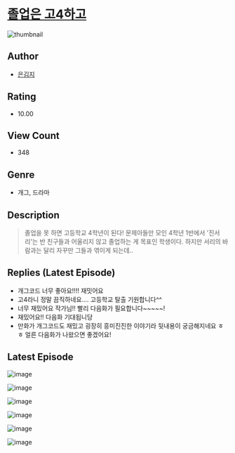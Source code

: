 # [졸업은 고4하고](https://comic.naver.com/bestChallenge/list?titleId=810095)
![thumbnail](https://image-comic.pstatic.net/user_contents_data/challenge_comic/2023/05/23/upload_3978426940900270949_480x623.jpeg)

## Author
- [은김지](https://comic.naver.com/artistTitle?id=366796)

## Rating
- 10.00

## View Count
- 348

## Genre
- 개그, 드라마

## Description
> 졸업을 못 하면 고등학교 4학년이 된다! 문제아들만 모인 4학년 1반에서 '진서리'는 반 친구들과 어울리지 않고 졸업하는 게 목표인 학생이다. 하지만 서리의 바람과는 달리 자꾸만 그들과 엮이게 되는데..

## Replies (Latest Episode)
- 개그코드 너무 좋아요!!!! 재밋어요
- 고4라니 정말 끔직하네요.... 고등학교 탈출 기원합니다^^
- 너무 재밌어요 작가님!! 빨리 다음화가 필요합니다~~~~~!
- 재밌어요!! 다음화 기대됩니당
- 만화가 개그코드도 재밌고 굉장히 흥미진진한 이야기라 뒷내용이 궁금해지네요 ㅎㅎ 얼른 다음화가 나왔으면 좋겠어요!

## Latest Episode
![image](https://image-comic.pstatic.net/user_contents_data/challenge_comic/2023/05/23/366796/upload_3487537857855578980.jpeg)

![image](https://image-comic.pstatic.net/user_contents_data/challenge_comic/2023/05/23/366796/upload_3473792875918406711.jpeg)

![image](https://image-comic.pstatic.net/user_contents_data/challenge_comic/2023/05/23/366796/upload_3906138418634372144.jpeg)

![image](https://image-comic.pstatic.net/user_contents_data/challenge_comic/2023/05/23/366796/upload_7090184446912389429.jpeg)

![image](https://image-comic.pstatic.net/user_contents_data/challenge_comic/2023/05/23/366796/upload_3688558261687563314.jpeg)

![image](https://image-comic.pstatic.net/user_contents_data/challenge_comic/2023/05/23/366796/upload_3702577031354266979.jpeg)
